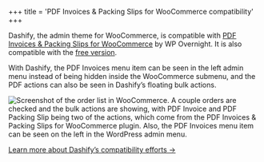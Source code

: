 +++
title = 'PDF Invoices & Packing Slips for WooCommerce compatibility'
+++

Dashify, the admin theme for WooCommerce, is compatible with [PDF Invoices & Packing Slips for WooCommerce](https://wpovernight.com/downloads/woocommerce-pdf-invoices-packing-slips-professional/) by WP Overnight. It is also compatible with the [free version](https://wordpress.org/plugins/woocommerce-pdf-invoices-packing-slips/).

With Dashify, the PDF Invoices menu item can be seen in the left admin menu instead of being hidden inside the WooCommerce submenu, and the PDF actions can also be seen in Dashify’s floating bulk actions.

![Screenshot of the order list in WooCommerce. A couple orders are checked and the bulk actions are showing, with PDF Invoice and PDF Packing Slip being two of the actions, which come from the PDF Invoices & Packing Slips for WooCommerce plugin. Also, the PDF Invoices menu item can be seen on the left in the WordPress admin menu.](/compatibility/woocommerce-pdf-invoices-packing-slips/pdf-invoices.png)

[Learn more about Dashify’s compatibility efforts →](/compatibility/)
